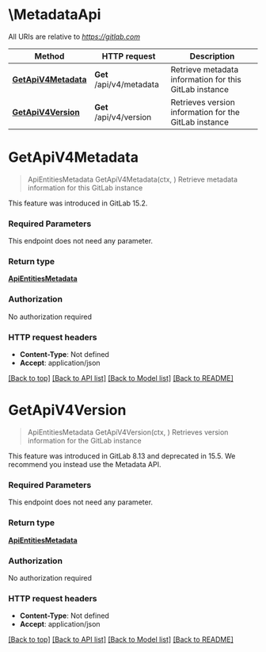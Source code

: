 # \MetadataApi

All URIs are relative to *https://gitlab.com*

Method | HTTP request | Description
------------- | ------------- | -------------
[**GetApiV4Metadata**](MetadataApi.md#GetApiV4Metadata) | **Get** /api/v4/metadata | Retrieve metadata information for this GitLab instance
[**GetApiV4Version**](MetadataApi.md#GetApiV4Version) | **Get** /api/v4/version | Retrieves version information for the GitLab instance


# **GetApiV4Metadata**
> ApiEntitiesMetadata GetApiV4Metadata(ctx, )
Retrieve metadata information for this GitLab instance

This feature was introduced in GitLab 15.2.

### Required Parameters
This endpoint does not need any parameter.

### Return type

[**ApiEntitiesMetadata**](API_Entities_Metadata.md)

### Authorization

No authorization required

### HTTP request headers

 - **Content-Type**: Not defined
 - **Accept**: application/json

[[Back to top]](#) [[Back to API list]](../README.md#documentation-for-api-endpoints) [[Back to Model list]](../README.md#documentation-for-models) [[Back to README]](../README.md)

# **GetApiV4Version**
> ApiEntitiesMetadata GetApiV4Version(ctx, )
Retrieves version information for the GitLab instance

This feature was introduced in GitLab 8.13 and deprecated in 15.5. We recommend you instead use the Metadata API.

### Required Parameters
This endpoint does not need any parameter.

### Return type

[**ApiEntitiesMetadata**](API_Entities_Metadata.md)

### Authorization

No authorization required

### HTTP request headers

 - **Content-Type**: Not defined
 - **Accept**: application/json

[[Back to top]](#) [[Back to API list]](../README.md#documentation-for-api-endpoints) [[Back to Model list]](../README.md#documentation-for-models) [[Back to README]](../README.md)

